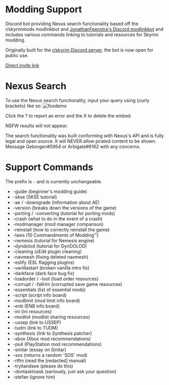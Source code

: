 # Modding Support
Discord bot providing Nexus search functionality based off the r/skyrimmods modlinkbot and [JonathanFeenstra's Discord modlinkbot](https://github.com/JonathanFeenstra/discord-modlinkbot) and includes various commands linking to tutorials and resources for Skyrim modding.

Originally built for the [r/skyrim Discord server](https://discord.com/invite/skyrim), the bot is now open for public use.

[Direct invite link](https://discord.com/api/oauth2/authorize?client_id=910688719097430066&permissions=274877925376&scope=bot)

# Nexus Search
To use the Nexus search functionality, input your query using {curly brackets} like so:
![foxdemo](https://i.imgur.com/NeKy9Qc.png) 

Click the ? to report an error and the X to delete the embed.

NSFW results will not appear.

The search functionality was built conforming with Nexus's API and is fully legal and open source. It will NEVER allow pirated content to be shown. Message Geborgen#5954 or Arbigate#6162 with any concerns.

# Support Commands
The prefix is ``-`` and is currently unchangeable.

   * -guide (beginner's modding guide)
   * -skse (SKSE tutorial)
   * -ae / -downgrade (information about AE)
   * -version (breaks down the versions of the game)
   * -porting / -converting (tutorial for porting mods)
   * -crash (what to do in the event of a crash)
   * -modmanager (mod manager comparison)
   * -reinstall (how to correctly reinstall the game)
   * -laws (10 Commandments of Modding™️)
   * -nemesis (tutorial for Nemesis engine)
   * -dyndolod (tutorial for DynDOLOD)
   * -cleaning (xEdit plugin cleaning)
   * -navmesh (fixing deleted navmesh)
   * -eslify (ESL flagging plugins)
   * -vanillastart (broken vanilla intro fix)
   * -darkface (dark face bug fix)
   * -loadorder / -loot (load order resources)
   * -corrupt / -fallrim (corrupted save game resources)
   * -essentials (list of essential mods)
   * -script (script info board)
   * -modlimit (mod limit info board)
   * -enb (ENB info board)
   * -ini (ini resources)
   * -modlist (modlist sharing resources)
   * -ussep (link to USSEP)
   * -tudm (link to TUDM)
   * -synthesis (link to Synthesis patcher)
   * -xbox (Xbox mod recommendations)
   * -ps4 (PlayStation mod recommendations)
   * -sinitar (essay on Sinitar)
   * -sos (returns a random 'SOS' mod)
   * -rtfm (read the [redacted] manual)
   * -tryitandsee (please do this)
   * -dontasktoask (seriously, just ask your question)
   * -stefan (ignore him)

